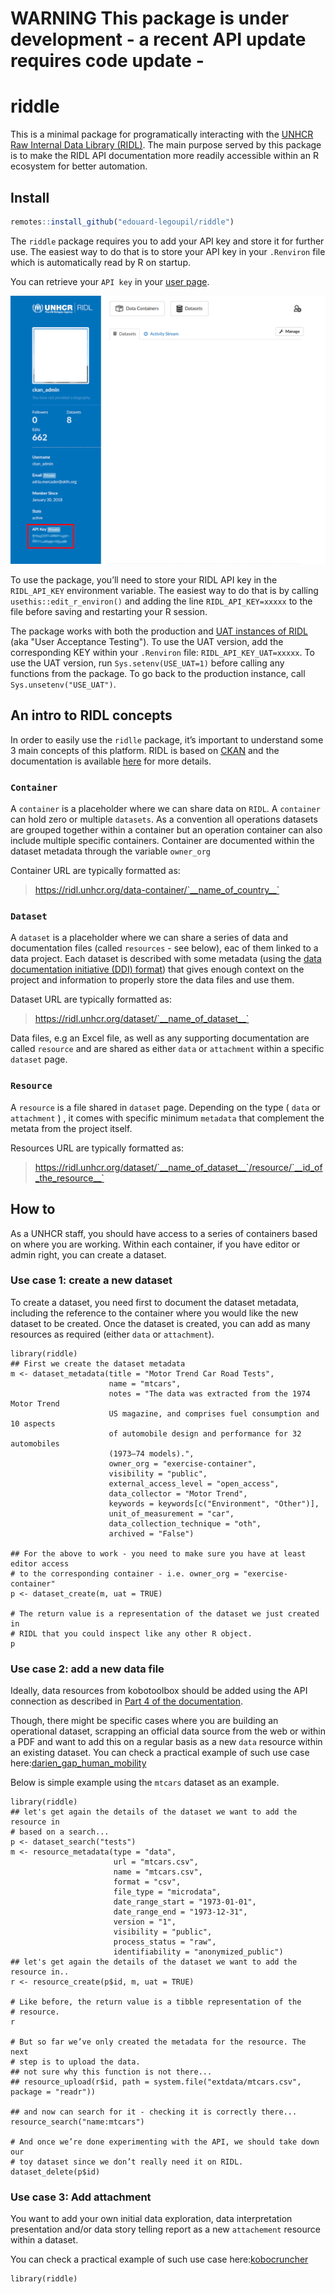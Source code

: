 

# __WARNING__ This package is under development - a recent API update requires code update - 



riddle
================

This is a minimal package for programatically interacting with the
[UNHCR Raw Internal Data Library (RIDL)](https://ridl.unhcr.org). 
The main purpose served by this package is to make the RIDL API
documentation more readily accessible within an R ecosystem for better automation.



## Install

``` r
remotes::install_github("edouard-legoupil/riddle") 
```

The `riddle` package requires you to add your API key and store it for further use. 
The easiest way to do that is to store your API key in your `.Renviron` file which 
is automatically read by R on startup.

You can retrieve your `API key` in your [user page](https://ridl.unhcr.org/user/).

![api_key_img](https://raw.githubusercontent.com/Edouard-Legoupil/riddle/main/man/figures/ridl_api_key.png)

To use the package, you’ll need to store your RIDL API key in the `RIDL_API_KEY` environment variable. 
The easiest way to do that is by calling `usethis::edit_r_environ()` and adding the line
`RIDL_API_KEY=xxxxx` to the file before saving and restarting your R session.

The package works with both the production and [UAT instances of RIDL](https://ridl-uat.unhcr.org)
 (aka "User Acceptance Testing"). To use the UAT version, add the corresponding KEY 
 within your `.Renviron` file: `RIDL_API_KEY_UAT=xxxxx`.  To use the UAT version,
 run `Sys.setenv(USE_UAT=1)` before calling any functions from the package. 
 To go back to the production instance, call `Sys.unsetenv("USE_UAT")`.
 
 


## An intro to RIDL  concepts

In order to easily use the `ridlle` package, it’s important to understand
some 3 main concepts of this platform. RIDL is based on [CKAN](https://ckan.org/) and 
the documentation is available [here](https://im.unhcr.org/ridl) for more details.

### `Container`

A `container` is a placeholder where we can share data on `RIDL`. A `container` 
can hold zero or multiple `datasets`. As a convention all operations datasets are
grouped together within a container but an operation container can also include
multiple specific containers. Container are documented within the dataset metadata 
through the variable `owner_org`

Container URL are typically formatted as: 

> https://ridl.unhcr.org/data-container/`__name_of_country__`

### `Dataset`

A `dataset` is a placeholder where we can share a series of data and documentation files
(called `resources` - see below), eac of them linked to a data project. 
Each dataset is described with some metadata 
(using the [data documentation initiative (DDI) format](https://ddialliance.org/)) 
that gives enough context on the project and information to properly store the
data files and use them. 

Dataset URL are typically  formatted as:

> https://ridl.unhcr.org/dataset/`__name_of_dataset__`

Data files, e.g an Excel file, as well as any supporting documentation are called
`resource` and are shared as either `data` or `attachment`  within a specific
`dataset` page. 

### `Resource`

A `resource` is a file shared in `dataset` page. Depending on the type 
( `data` or `attachment` ) , it comes with specific minimum `metadata` that complement
the metata from the project itself. 


Resources URL are typically  formatted as:

> https://ridl.unhcr.org/dataset/`__name_of_dataset__`/resource/`__id_of_the_resource__`

## How to 

As a UNHCR staff, you should have access to a series of containers based on where you are working.
Within each container, if you have editor or admin right, you can create a dataset. 

### Use case 1: create a new dataset

To create a dataset, you need first to document the dataset metadata, including the 
reference to the container where you would like the new dataset to be created.
Once the dataset is created, you can add as many resources as required (either `data` or `attachment`). 

```{r}
library(riddle)
## First we create the dataset metadata
m <- dataset_metadata(title = "Motor Trend Car Road Tests",
                      name = "mtcars",
                      notes = "The data was extracted from the 1974 Motor Trend 
                      US magazine, and comprises fuel consumption and 10 aspects
                      of automobile design and performance for 32 automobiles 
                      (1973–74 models).",
                      owner_org = "exercise-container",
                      visibility = "public",
                      external_access_level = "open_access",
                      data_collector = "Motor Trend",
                      keywords = keywords[c("Environment", "Other")],
                      unit_of_measurement = "car",
                      data_collection_technique = "oth",
                      archived = "False")
                      
## For the above to work - you need to make sure you have at least editor access
# to the corresponding container - i.e. owner_org = "exercise-container"
p <- dataset_create(m, uat = TRUE)

# The return value is a representation of the dataset we just created in
# RIDL that you could inspect like any other R object.
p 
```



### Use case 2:  add a new data file

Ideally, data resources from kobotoolbox should be added using the API connection as described in 
[Part 4 of the documentation](https://im.unhcr.org/ridl/#Link_kobo_ridl). 

Though, there might be specific cases where you
are building an operational dataset, scrapping an official data source from the web or 
  within a PDF and want to add this on a regular basis as a new `data` resource 
  within an existing dataset.   You can check a practical example of such use case here:[darien_gap_human_mobility](https://github.com/unhcr-americas/darien_gap_human_mobility/tree/main/R)


Below is simple example using the `mtcars` dataset as an example.
```{r}
library(riddle)
## let's get again the details of the dataset we want to add the resource in 
# based on a search...
p <- dataset_search("tests")
m <- resource_metadata(type = "data",
                       url = "mtcars.csv",
                       name = "mtcars.csv",
                       format = "csv",
                       file_type = "microdata",
                       date_range_start = "1973-01-01",
                       date_range_end = "1973-12-31",
                       version = "1",
                       visibility = "public",
                       process_status = "raw",
                       identifiability = "anonymized_public")
## let's get again the details of the dataset we want to add the resource in..
r <- resource_create(p$id, m, uat = TRUE)

# Like before, the return value is a tibble representation of the
# resource.
r

# But so far we’ve only created the metadata for the resource. The next
# step is to upload the data.
## not sure why this function is not there...
## resource_upload(r$id, path = system.file("extdata/mtcars.csv", package = "readr"))

## and now can search for it - checking it is correctly there... 
resource_search("name:mtcars")

# And once we’re done experimenting with the API, we should take down our
# toy dataset since we don’t really need it on RIDL.
dataset_delete(p$id)
```  
  
### Use case 3:  Add attachment
You want to add your own initial data exploration, data interpretation presentation 
and/or data story telling report as a new `attachement` resource within a dataset. 

You can check a practical example of such use case here:[kobocruncher](https://edouard-legoupil.github.io/kobocruncher/)


```{r}
library(riddle)

```  


